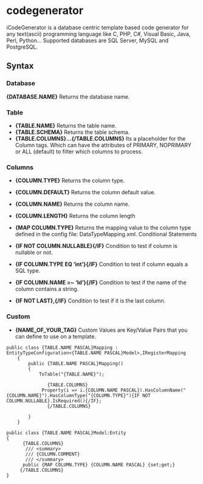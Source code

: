 codegenerator
=============

iCodeGenerator is a database centric template based code generator for any text(ascii) programming language like C, PHP, C#, Visual Basic, Java, Perl, Python... Supported databases are SQL Server, MySQL and PostgreSQL.
## Syntax
### Database

**{DATABASE.NAME}**
Returns the database name.
### Table

- **{TABLE.NAME}**
Returns the table name.
- **{TABLE.SCHEMA}**
Returns the table schema.
- **{TABLE.COLUMNS}...{/TABLE.COLUMNS}**
Its a placeholder for the Column tags. Which can have the attributes of PRIMARY, NOPRIMARY or ALL (default) to filter which columns to process.
### Columns

- **{COLUMN.TYPE}**
Returns the column type.
- **{COLUMN.DEFAULT}**
Returns the column default value.
- **{COLUMN.NAME}**
Returns the column name.
- **{COLUMN.LENGTH}**
Returns the column length
- **{MAP COLUMN.TYPE}**
Returns the mapping value to the column type defined in the config file: DataTypeMapping.xml.
Conditional Statements

- **{IF NOT COLUMN.NULLABLE}{/IF}**
Condition to test if column is nullable or not.
- **{IF COLUMN.TYPE EQ ‘int’}{/IF}**
Condition to test if column equals a SQL type.
- **{IF COLUMN.NAME =~ ‘Id’}{/IF}**
Condition to test if the name of the column contains a string.
- **{IF NOT LAST},{/IF}**
Condition to test if it is the last column.
### Custom

- **{NAME_OF_YOUR_TAG}**
Custom Values are Key/Value Pairs that you can define to use on a template.



```
public class {TABLE.NAME PASCAL}Mapping : EntityTypeConfiguration<{TABLE.NAME PASCAL}Model>,IRegisterMapping
	{
		public {TABLE.NAME PASCAL}Mapping()
		{
	    	ToTable("{TABLE.NAME}");

               {TABLE.COLUMNS}
	         Property(i => i.{COLUMN.NAME PASCAL}).HasColumnName("{COLUMN.NAME}").HasColumnType("{COLUMN.TYPE}"){IF NOT COLUMN.NULLABLE}.IsRequired(){/IF};
               {/TABLE.COLUMNS}
		
		}
	}
```

```
public class {TABLE.NAME PASCAL}Model:Entity
{
      {TABLE.COLUMNS}
       /// <summary>
       /// {COLUMN.COMMENT}
       /// </summary>
      public {MAP COLUMN.TYPE} {COLUMN.NAME PASCAL} {set;get;}
     {/TABLE.COLUMNS}
}
```


